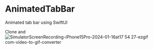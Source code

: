 # AnimatedTabBar
Animated tab bar using SwiftUI

Clone and 
![SimulatorScreenRecording-iPhone15Pro-2024-01-16at17 54 27-ezgif com-video-to-gif-converter](https://github.com/kusalrajapaksha/AnimatedTabBar/assets/72430450/9cfe71fb-f9fc-497f-a75f-5ec4fa40d454)
